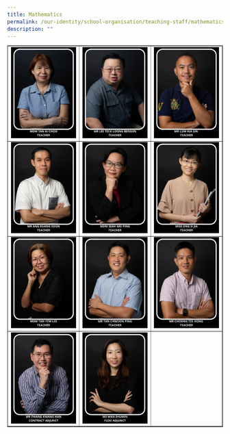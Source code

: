 ```yaml
---
title: Mathematics
permalink: /our-identity/school-organisation/teaching-staff/mathematics/
description: ""
---
```

<table style="border-collapse: collapse; width: 100%;" border="1">
<tbody>
<tr>
<td style="width: 33.3333%;"><img src="/images/ma1.jpg"></td>
<td style="width: 33.3333%;"><img src="/images/ma2.jpg"></td>
<td style="width: 33.3333%;"><img src="/images/ma3.jpg"></td>
</tr>
<tr>
<td style="width: 33.3333%;"><img src="/images/ma4.jpg"></td>
<td style="width: 33.3333%;"><img src="/images/ma5.jpg"></td>
<td style="width: 33.3333%;"><img src="/images/ma6.jpg"></td>
</tr>
<tr>
<td style="width: 33.3333%;"><img src="/images/ma7.jpg"></td>
<td style="width: 33.3333%;"><img src="/images/ma8.jpg"></td>
<td style="width: 33.3333%;"><img src="/images/ma9.jpg"></td>
</tr>
<tr>
<td style="width: 33.3333%;"><img src="/images/ma10.jpg"></td>
<td style="width: 33.3333%;"><img src="/images/ma11.jpg"></td>
<td style="width: 33.3333%;">&nbsp;</td>
</tr>
</tbody>
</table>